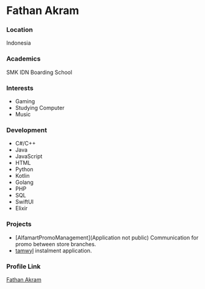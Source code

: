 # Fathan Akram

### Location

Indonesia

### Academics

SMK IDN Boarding School

### Interests

- Gaming
- Studying Computer
- Music 

### Development

- C#/C++
- Java
- JavaScript
- HTML
- Python
- Kotlin
- Golang
- PHP
- SQL
- SwiftUI
- Elixir

### Projects

- [AlfamartPromoManagement](Application not public) Communication for promo between store branches.
- [tamwyl](https://play.google.com/store/apps/details?id=id.tamwyl.android) instalment application.

### Profile Link

[Fathan Akram](https://github.com/FathanAkram-app)